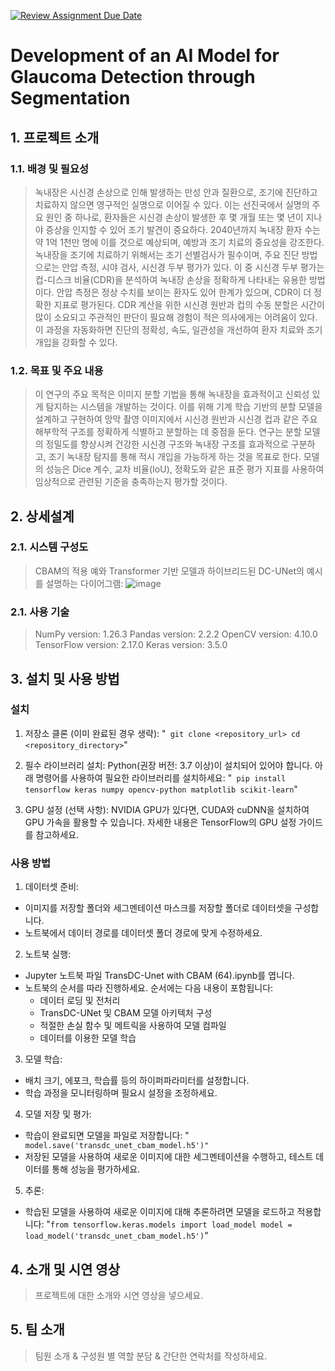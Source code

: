 [![Review Assignment Due Date](https://classroom.github.com/assets/deadline-readme-button-22041afd0340ce965d47ae6ef1cefeee28c7c493a6346c4f15d667ab976d596c.svg)](https://classroom.github.com/a/NJK_cPkH)
# Development of an AI Model for Glaucoma Detection through Segmentation
## 1. 프로젝트 소개
### 1.1. 배경 및 필요성
> 녹내장은 시신경 손상으로 인해 발생하는 만성 안과 질환으로, 조기에 진단하고 치료하지 않으면 영구적인 실명으로 이어질 수 있다. 이는 선진국에서 실명의 주요 원인 중 하나로, 환자들은 시신경 손상이 발생한 후 몇 개월 또는 몇 년이 지나야 증상을 인지할 수 있어 조기 발견이 중요하다. 2040년까지 녹내장 환자 수는 약 1억 1천만 명에 이를 것으로 예상되며, 예방과 조기 치료의 중요성을 강조한다. 녹내장을 조기에 치료하기 위해서는 조기 선별검사가 필수이며, 주요 진단 방법으로는 안압 측정, 시야 검사, 시신경 두부 평가가 있다. 이 중 시신경 두부 평가는 컵-디스크 비율(CDR)을 분석하여 녹내장 손상을 정확하게 나타내는 유용한 방법이다. 안압 측정은 정상 수치를 보이는 환자도 있어 한계가 있으며, CDR이 더 정확한 지표로 평가된다. CDR 계산을 위한 시신경 원반과 컵의 수동 분할은 시간이 많이 소요되고 주관적인 판단이 필요해 경험이 적은 의사에게는 어려움이 있다. 이 과정을 자동화하면 진단의 정확성, 속도, 일관성을 개선하여 환자 치료와 조기 개입을 강화할 수 있다.

### 1.2. 목표 및 주요 내용
> 이 연구의 주요 목적은 이미지 분할 기법을 통해 녹내장을 효과적이고 신뢰성 있게 탐지하는 시스템을 개발하는 것이다. 이를 위해 기계 학습 기반의 분할 모델을 설계하고 구현하여 망막 촬영 이미지에서 시신경 원반과 시신경 컵과 같은 주요 해부학적 구조를 정확하게 식별하고 분할하는 데 중점을 둔다. 연구는 분할 모델의 정밀도를 향상시켜 건강한 시신경 구조와 녹내장 구조를 효과적으로 구분하고, 조기 녹내장 탐지를 통해 적시 개입을 가능하게 하는 것을 목표로 한다. 모델의 성능은 Dice 계수, 교차 비율(IoU), 정확도와 같은 표준 평가 지표를 사용하여 임상적으로 관련된 기준을 충족하는지 평가할 것이다.

## 2. 상세설계
### 2.1. 시스템 구성도
> CBAM의 적용 예와 Transformer 기반 모델과 하이브리드된 DC-UNet의 예시를 설명하는 다이어그램:
> ![image](https://github.com/user-attachments/assets/7e3a6067-6970-4fb0-82d3-edd3e081c358)

### 2.1. 사용 기술
> NumPy version: 1.26.3
> Pandas version: 2.2.2
> OpenCV version: 4.10.0
> TensorFlow version: 2.17.0
> Keras version: 3.5.0

## 3. 설치 및 사용 방법
### 설치
1. 저장소 클론 (이미 완료된 경우 생략):
"```
git clone <repository_url>
cd <repository_directory>```"

2. 필수 라이브러리 설치: Python(권장 버전: 3.7 이상)이 설치되어 있어야 합니다. 아래 명령어를 사용하여 필요한 라이브러리를 설치하세요:
"```
pip install tensorflow keras numpy opencv-python matplotlib scikit-learn```"
3. GPU 설정 (선택 사항): NVIDIA GPU가 있다면, CUDA와 cuDNN을 설치하여 GPU 가속을 활용할 수 있습니다. 자세한 내용은 TensorFlow의 GPU 설정 가이드를 참고하세요.

### 사용 방법
1. 데이터셋 준비:
- 이미지를 저장할 폴더와 세그멘테이션 마스크를 저장할 폴더로 데이터셋을 구성합니다.
- 노트북에서 데이터 경로를 데이터셋 폴더 경로에 맞게 수정하세요.

2. 노트북 실행:
- Jupyter 노트북 파일 TransDC-Unet with CBAM (64).ipynb를 엽니다.
- 노트북의 순서를 따라 진행하세요. 순서에는 다음 내용이 포함됩니다:
  - 데이터 로딩 및 전처리
  - TransDC-UNet 및 CBAM 모델 아키텍처 구성
  - 적절한 손실 함수 및 메트릭을 사용하여 모델 컴파일
  - 데이터를 이용한 모델 학습

3. 모델 학습:
- 배치 크기, 에포크, 학습률 등의 하이퍼파라미터를 설정합니다.
- 학습 과정을 모니터링하며 필요시 설정을 조정하세요.

4. 모델 저장 및 평가:
- 학습이 완료되면 모델을 파일로 저장합니다:
"```
model.save('transdc_unet_cbam_model.h5')"```
- 저장된 모델을 사용하여 새로운 이미지에 대한 세그멘테이션을 수행하고, 테스트 데이터를 통해 성능을 평가하세요.

5. 추론:
- 학습된 모델을 사용하여 새로운 이미지에 대해 추론하려면 모델을 로드하고 적용합니다:
"```
from tensorflow.keras.models import load_model
model = load_model('transdc_unet_cbam_model.h5') ```"

## 4. 소개 및 시연 영상
> 프로젝트에 대한 소개와 시연 영상을 넣으세요.

## 5. 팀 소개
> 팀원 소개 & 구성원 별 역할 분담 & 간단한 연락처를 작성하세요.
